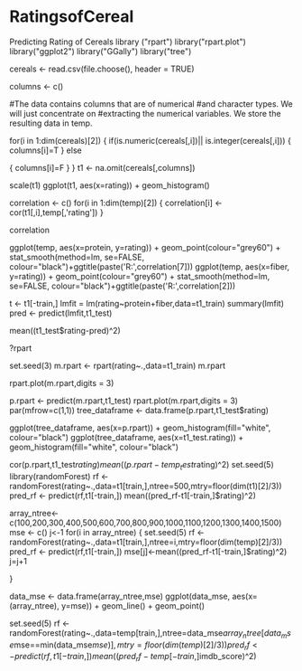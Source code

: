 # RatingsofCereal
Predicting Rating of Cereals 
library ("rpart")
library("rpart.plot")
library("ggplot2")
library("GGally")
library("tree")

cereals <- read.csv(file.choose(), header = TRUE)

columns <-  c()


#The data contains columns that are of numerical 
#and character types. We will just concentrate on 
#extracting the numerical variables. We store the resulting data in temp.


for(i in 1:dim(cereals)[2])
{
  if(is.numeric(cereals[,i])|| is.integer(cereals[,i]))
  {
    columns[i]=T
  }
  else
    
    
  {
    columns[i]=F
  }
}
t1 <- na.omit(cereals[,columns])

scale(t1)
ggplot(t1, aes(x=rating)) + geom_histogram()

correlation <- c()
for(i in 1:dim(temp)[2])
{
  correlation[i] <- cor(t1[,i],temp[,'rating'])
}

correlation


ggplot(temp, aes(x=protein, y=rating)) + geom_point(colour="grey60") +
  stat_smooth(method=lm, se=FALSE, colour="black")+ggtitle(paste('R:',correlation[7]))
ggplot(temp, aes(x=fiber, y=rating)) + geom_point(colour="grey60") +
  stat_smooth(method=lm, se=FALSE, colour="black")+ggtitle(paste('R:',correlation[2]))

t <- t1[-train,]
lmfit = lm(rating~protein+fiber,data=t1_train)
summary(lmfit)
pred <- predict(lmfit,t1_test)

mean((t1_test$rating-pred)^2)

?rpart

set.seed(3)
m.rpart <- rpart(rating~.,data=t1_train)
m.rpart

rpart.plot(m.rpart,digits = 3)

p.rpart <- predict(m.rpart,t1_test)
rpart.plot(m.rpart,digits = 3)
par(mfrow=c(1,1))
tree_dataframe <- data.frame(p.rpart,t1_test$rating)



ggplot(tree_dataframe, aes(x=p.rpart)) + geom_histogram(fill="white", colour="black")
ggplot(tree_dataframe, aes(x=t1_test.rating)) + geom_histogram(fill="white", colour="black")

cor(p.rpart,t1_test$rating)
mean((p.rpart-temp_test$rating)^2)
set.seed(5)
library(randomForest)
rf <- randomForest(rating~.,data=t1[train,],ntree=500,mtry=floor(dim(t1)[2]/3))
pred_rf <- predict(rf,t1[-train,])
mean((pred_rf-t1[-train,]$rating)^2)


array_ntree<- c(100,200,300,400,500,600,700,800,900,1000,1100,1200,1300,1400,1500)
mse <- c()
j<-1
for(i in array_ntree)
{ set.seed(5)
  rf <- randomForest(rating~.,data=t1[train,],ntree=i,mtry=floor(dim(temp)[2]/3))
  pred_rf <- predict(rf,t1[-train,])
  mse[j]<-mean((pred_rf-t1[-train,]$rating)^2)
  j=j+1
  
}

data_mse <- data.frame(array_ntree,mse)
ggplot(data_mse, aes(x=(array_ntree), y=mse)) + geom_line() + geom_point()

set.seed(5)
rf <- randomForest(rating~.,data=temp[train,],ntree=data_mse$array_ntree[data_mse$mse==min(data_mse$mse)],mtry=floor(dim(temp)[2]/3))
pred_rf <- predict(rf,t1[-train,])
mean((pred_rf-temp[-train,]$imdb_score)^2)


